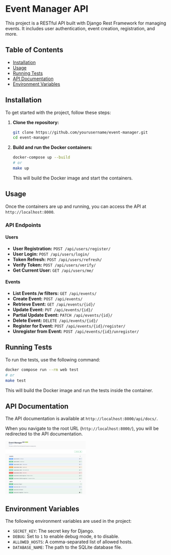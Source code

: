 # Event Manager API

This project is a RESTful API built with Django Rest Framework for managing events.
It includes user authentication, event creation, registration, and more.

## Table of Contents

-  [Installation](#installation)
-  [Usage](#usage)
-  [Running Tests](#running-tests)
-  [API Documentation](#api-documentation)
-  [Environment Variables](#environment-variables)

## Installation

To get started with the project, follow these steps:

1. **Clone the repository:**

   ```bash
   git clone https://github.com/yourusername/event-manager.git
   cd event-manager
   ```

2. **Build and run the Docker containers:**

   ```bash
   docker-compose up --build
   # or
   make up
   ```

   This will build the Docker image and start the containers.

## Usage

Once the containers are up and running, you can access the API at `http://localhost:8000`.

### API Endpoints

#### Users
-  **User Registration:** `POST /api/users/register/`
-  **User Login:** `POST /api/users/login/`
-  **Token Refresh:** `POST /api/users/refresh/`
-  **Verify Token:** `POST /api/users/verify/`
-  **Get Current User:** `GET /api/users/me/`

#### Events
-  **List Events /w filters:** `GET /api/events/`
-  **Create Event:** `POST /api/events/`
-  **Retrieve Event:** `GET /api/events/{id}/`
-  **Update Event:** `PUT /api/events/{id}/`
-  **Partial Update Event:** `PATCH /api/events/{id}/`
-  **Delete Event:** `DELETE /api/events/{id}/`
-  **Register for Event:** `POST /api/events/{id}/register/`
-  **Unregister from Event:** `POST /api/events/{id}/unregister/`

## Running Tests

To run the tests, use the following command:

```bash
docker compose run --rm web test
# or
make test
```

This will build the Docker image and run the tests inside the container.

## API Documentation

The API documentation is available at `http://localhost:8000/api/docs/`.

When you navigate to the root URL (`http://localhost:8000/`), you will be redirected to the API documentation.

<img src="/docs/swagger_ui.png" width="50%">

## Environment Variables

The following environment variables are used in the project:

-  `SECRET_KEY`: The secret key for Django.
-  `DEBUG`: Set to `1` to enable debug mode, `0` to disable.
-  `ALLOWED_HOSTS`: A comma-separated list of allowed hosts.
-  `DATABASE_NAME`: The path to the SQLite database file.
